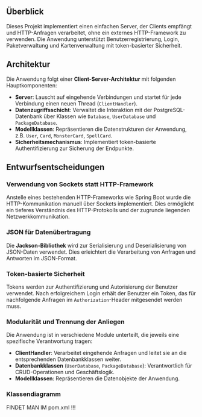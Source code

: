 ## Überblick
Dieses Projekt implementiert einen einfachen Server, der Clients empfängt und HTTP-Anfragen verarbeitet, ohne ein externes HTTP-Framework zu verwenden. Die Anwendung unterstützt Benutzerregistrierung, Login, Paketverwaltung und Kartenverwaltung mit token-basierter Sicherheit.

## Architektur
Die Anwendung folgt einer **Client-Server-Architektur** mit folgenden Hauptkomponenten:

- **Server**: Lauscht auf eingehende Verbindungen und startet für jede Verbindung einen neuen Thread (`ClientHandler`).
- **Datenzugriffsschicht**: Verwaltet die Interaktion mit der PostgreSQL-Datenbank über Klassen wie `Database`, `UserDatabase` und `PackageDatabase`.
- **Modellklassen**: Repräsentieren die Datenstrukturen der Anwendung, z.B. `User`, `Card`, `MonsterCard`, `SpellCard`.
- **Sicherheitsmechanismus**: Implementiert token-basierte Authentifizierung zur Sicherung der Endpunkte.

## Entwurfsentscheidungen

### Verwendung von Sockets statt HTTP-Framework
Anstelle eines bestehenden HTTP-Frameworks wie Spring Boot wurde die HTTP-Kommunikation manuell über Sockets implementiert. Dies ermöglicht ein tieferes Verständnis des HTTP-Protokolls und der zugrunde liegenden Netzwerkkommunikation.

### JSON für Datenübertragung
Die **Jackson-Bibliothek** wird zur Serialisierung und Deserialisierung von JSON-Daten verwendet. Dies erleichtert die Verarbeitung von Anfragen und Antworten im JSON-Format.

### Token-basierte Sicherheit
Tokens werden zur Authentifizierung und Autorisierung der Benutzer verwendet. Nach erfolgreichem Login erhält der Benutzer ein Token, das für nachfolgende Anfragen im `Authorization`-Header mitgesendet werden muss.

### Modularität und Trennung der Anliegen
Die Anwendung ist in verschiedene Module unterteilt, die jeweils eine spezifische Verantwortung tragen:
- **ClientHandler**: Verarbeitet eingehende Anfragen und leitet sie an die entsprechenden Datenbankklassen weiter.
- **Datenbankklassen** (`UserDatabase`, `PackageDatabase`): Verantwortlich für CRUD-Operationen und Geschäftslogik.
- **Modellklassen**: Repräsentieren die Datenobjekte der Anwendung.



### Klassendiagramm 

FINDET MAN IM pom.xml !!! 